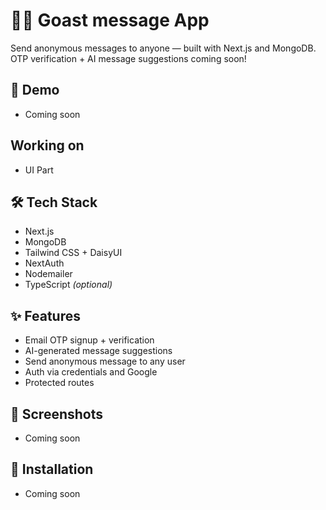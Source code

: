 # 🕵️‍♂️ Goast message App

Send anonymous messages to anyone — built with Next.js and MongoDB.  
OTP verification + AI message suggestions coming soon!

## 🚀 Demo
- Coming soon 

## Working on 
- UI Part

## 🛠️ Tech Stack
- Next.js
- MongoDB
- Tailwind CSS + DaisyUI
- NextAuth
- Nodemailer
- TypeScript *(optional)*

## ✨ Features
- Email OTP signup + verification
- AI-generated message suggestions 
- Send anonymous message to any user
- Auth via credentials and Google
- Protected routes

## 📸 Screenshots
- Coming soon

## 🔧 Installation
- Coming soon
<!-- ```bash
git clone https://github.com/your-username/anonymous-message-next
cd anonymous-message-next
npm install
npm run dev -->
